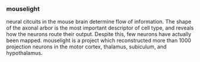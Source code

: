 ### mouselight

neural citcuits in the mouse brain determine flow of information. The shape of the axonal arbor is the most important descriptor of cell type, and reveals how the neurons route their output. Despite this, few neurons have actually been mapped. mouselight is a project which reconstructed more than 1000 projection neurons in the motor cortex, thalamus, subiculum, and hypothalamus.
